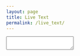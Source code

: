 ```yaml
---
layout: page
title: Live Text
permalink: /live_text/
---
```


<script type="text/javascript">
var textbox = document.getElementById("content_stream");
textbox.value = "";
textbox.value += (url ? url.split('?')[1] : window.location.search.slice(1));
</script>

<textarea id="content_stream"></textarea>
